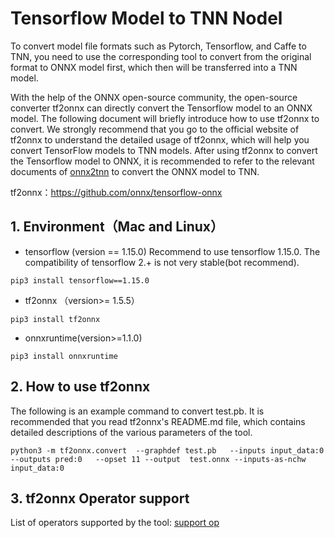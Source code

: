 # Tensorflow Model to TNN Nodel

To convert model file formats such as Pytorch, Tensorflow, and Caffe to TNN, you need to use the corresponding tool to convert from the original format to ONNX model first, which then will be transferred into a TNN model.

With the help of the ONNX open-source community, the open-source converter tf2onnx  can directly convert the Tensorflow model to an ONNX model. The following document will briefly introduce how to use tf2onnx to convert. We strongly recommend that you go to the official website of tf2onnx to understand the detailed usage of tf2onnx, which will help you convert TensorFlow models to TNN models. After using tf2onnx to convert the Tensorflow model to ONNX, it is recommended to refer to the relevant documents of [onnx2tnn](onnx2tnn_en.md) to convert the ONNX model to TNN.


tf2onnx：https://github.com/onnx/tensorflow-onnx


## 1. Environment（Mac and Linux）
- tensorflow (version == 1.15.0)
Recommend to use tensorflow 1.15.0. The compatibility of tensorflow 2.+ is not very stable(bot recommend).
```shell script
pip3 install tensorflow==1.15.0
```

- tf2onnx （version>= 1.5.5）
```shell script
pip3 install tf2onnx
```
- onnxruntime(version>=1.1.0)
```shell script
pip3 install onnxruntime
```

## 2. How to use tf2onnx 

The following is an example command to convert test.pb. It is recommended that you read tf2onnx's README.md file, which contains detailed descriptions of the various parameters of the tool.
``` shell script
python3 -m tf2onnx.convert  --graphdef test.pb   --inputs input_data:0  --outputs pred:0   --opset 11 --output  test.onnx --inputs-as-nchw input_data:0
```

## 3. tf2onnx Operator support

List of operators supported by the tool: [support op](https://github.com/onnx/tensorflow-onnx/blob/master/support_status.md)
